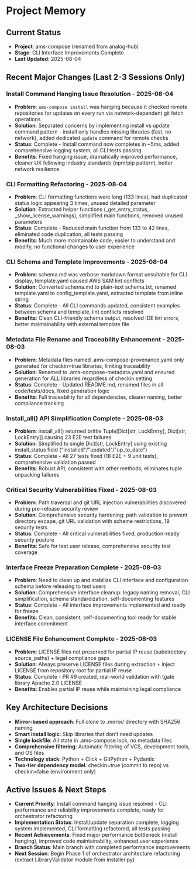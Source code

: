 # Project Memory

## Current Status
- **Project**: ams-compose (renamed from analog-hub)
- **Stage**: CLI Interface Improvements Complete
- **Last Updated**: 2025-08-04

## Recent Major Changes (Last 2-3 Sessions Only)

### Install Command Hanging Issue Resolution - 2025-08-04
- **Problem**: `ams-compose install` was hanging because it checked remote repositories for updates on every run via network-dependent git fetch operations
- **Solution**: Separated concerns by implementing install vs update command pattern - install only handles missing libraries (fast, no network), added dedicated `update` command for remote checks
- **Status**: Complete - Install command now completes in ~5ms, added comprehensive logging system, all CLI tests passing
- **Benefits**: Fixed hanging issue, dramatically improved performance, cleaner UX following industry standards (npm/pip pattern), better network resilience

### CLI Formatting Refactoring - 2025-08-04  
- **Problem**: CLI formatting functions were long (133 lines), had duplicated status logic appearing 3 times, unused detailed parameter
- **Solution**: Extracted helper functions (_get_entry_status, _show_license_warnings), simplified main functions, removed unused parameters
- **Status**: Complete - Reduced main function from 133 to 42 lines, eliminated code duplication, all tests passing
- **Benefits**: Much more maintainable code, easier to understand and modify, no functional changes to user experience

### CLI Schema and Template Improvements - 2025-08-04
- **Problem**: schema.md was verbose markdown format unsuitable for CLI display, template.yaml caused AWS SAM lint conflicts
- **Solution**: Converted schema.md to plain-text schema.txt, renamed template.yaml to config_template.yaml, extracted template from inline string
- **Status**: Complete - All CLI commands updated, consistent examples between schema and template, lint conflicts resolved
- **Benefits**: Clean CLI-friendly schema output, resolved IDE lint errors, better maintainability with external template file

### Metadata File Rename and Traceability Enhancement - 2025-08-03
- **Problem**: Metadata files named .ams-compose-provenance.yaml only generated for checkin=true libraries, limiting traceability
- **Solution**: Renamed to .ams-compose-metadata.yaml and ensured generation for ALL libraries regardless of checkin setting
- **Status**: Complete - Updated README.md, renamed files in all code/tests/docs, fixed generation logic
- **Benefits**: Full traceability for all dependencies, clearer naming, better compliance tracking

### Install_all() API Simplification Complete - 2025-08-03
- **Problem**: install_all() returned brittle Tuple[Dict[str, LockEntry], Dict[str, LockEntry]] causing 23 E2E test failures
- **Solution**: Simplified to single Dict[str, LockEntry] using existing install_status field ("installed"/"updated"/"up_to_date")
- **Status**: Complete - All 27 tests fixed (18 E2E + 9 unit tests), comprehensive validation passed
- **Benefits**: Robust API, consistent with other methods, eliminates tuple unpacking failures

### Critical Security Vulnerabilities Fixed - 2025-08-03
- **Problem**: Path traversal and git URL injection vulnerabilities discovered during pre-release security review
- **Solution**: Comprehensive security hardening: path validation to prevent directory escape, git URL validation with scheme restrictions, 19 security tests
- **Status**: Complete - All critical vulnerabilities fixed, production-ready security posture
- **Benefits**: Safe for test user release, comprehensive security test coverage

### Interface Freeze Preparation Complete - 2025-08-03
- **Problem**: Need to clean up and stabilize CLI interface and configuration schema before releasing to test users
- **Solution**: Comprehensive interface cleanup: legacy naming removal, CLI simplification, schema standardization, self-documenting features
- **Status**: Complete - All interface improvements implemented and ready for freeze
- **Benefits**: Clean, consistent, self-documenting tool ready for stable interface commitment

### LICENSE File Enhancement Complete - 2025-08-03
- **Problem**: LICENSE files not preserved for partial IP reuse (subdirectory source_paths) + legal compliance gaps
- **Solution**: Always preserve LICENSE files during extraction + inject LICENSE from repository root for partial IP reuse
- **Status**: Complete - PR #9 created, real-world validation with tgate library Apache 2.0 LICENSE
- **Benefits**: Enables partial IP reuse while maintaining legal compliance

## Key Architecture Decisions
- **Mirror-based approach**: Full clone to .mirror/ directory with SHA256 naming
- **Smart install logic**: Skip libraries that don't need updates
- **Single lockfile**: All state in .ams-compose.lock, no metadata files
- **Comprehensive filtering**: Automatic filtering of VCS, development tools, and OS files
- **Technology stack**: Python + Click + GitPython + Pydantic
- **Two-tier dependency model**: checkin=true (commit to repo) vs checkin=false (environment only)

## Active Issues & Next Steps
- **Current Priority**: Install command hanging issue resolved - CLI performance and reliability improvements complete, ready for orchestrator refactoring
- **Implementation Status**: Install/update separation complete, logging system implemented, CLI formatting refactored, all tests passing
- **Recent Achievements**: Fixed major performance bottleneck (install hanging), improved code maintainability, enhanced user experience
- **Branch Status**: Main branch with completed performance improvements
- **Next Session**: Begin Phase 1 of orchestrator architecture refactoring (extract LibraryValidator module from installer.py)